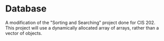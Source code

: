# Database

A modification of the "Sorting and Searching" project done for CIS 202.
This project will use a dynamically allocated array of arrays, rather than a vector of objects.

